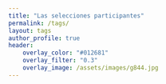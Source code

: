 ```yaml
---
title: "Las selecciones participantes"
permalink: /tags/
layout: tags
author_profile: true
header:
    overlay_color: "#012681"
    overlay_filter: "0.3"
    overlay_image: /assets/images/g844.jpg
---
```

